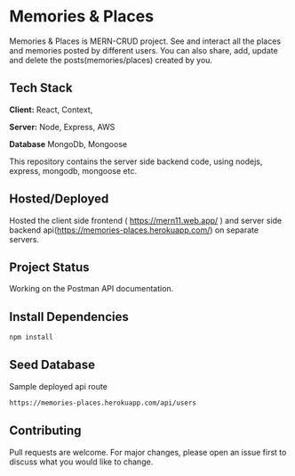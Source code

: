 # Memories & Places

Memories & Places is MERN-CRUD project. See and interact all the places and memories posted by different users. You can also share, add, update and delete the posts(memories/places) created by you.


## Tech Stack


**Client:** React, Context, 

**Server:** Node, Express, AWS

**Database** MongoDb, Mongoose

This repository contains the server side backend code, using nodejs, express, mongodb, mongoose etc.

## Hosted/Deployed

Hosted the client side frontend ( https://mern11.web.app/ ) and server side backend api(https://memories-places.herokuapp.com/) on separate servers.


## Project Status
Working on the Postman API documentation. 


## Install Dependencies


```bash
npm install
```

## Seed Database

Sample deployed api route

```bash
https://memories-places.herokuapp.com/api/users
```




## Contributing
Pull requests are welcome. For major changes, please open an issue first to discuss what you would like to change.

